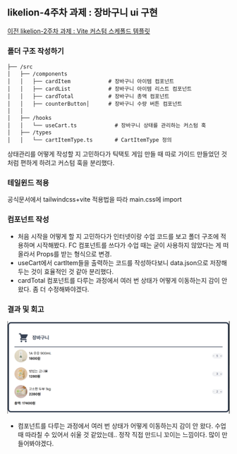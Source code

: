 ## likelion-4주차 과제 : 장바구니 ui 구현

[이전 likelion-2주차 과제 : Vite 커스텀 스케폴드 템플릿](https://github.com/akman12914/likelion-react-homework/blob/main/document/2week.md)

### 폴더 구조 작성하기

```
├── /src
│   ├── /components
│   │   ├── cardItem            # 장바구니 아이템 컴포넌트
│   │   ├── cardList            # 장바구니 아이템 리스트 컴포넌트
│   │   ├── cardTotal           # 장바구니 총액 컴포넌트
│   │   ├── counterButton│      # 장바구니 수량 버튼 컴포넌트
│   │
│   ├── /hooks
│   │   └── useCart.ts            # 장바구니 상태를 관리하는 커스텀 훅
│   ├── /types
│   │   └── cartItemType.ts       # CartItemType 정의
```

상태관리를 어떻게 작성할 지 고민하다가 틱택토 게임 만들 때 따로 가이드 만들었던 것처럼 편하게 하려고 커스텀 훅을 분리했다.

### 테일윈드 적용

공식문서에서 tailwindcss+vite 적용법을 따라 main.css에 import

### 컴포넌트 작성

- 처음 시작을 어떻게 할 지 고민하다가 인터넷이랑 수업 코드를 보고 폴더 구조에 적용하며 시작해봤다. FC 컴포넌트를 쓰다가 수업 때는 굳이 사용하지 않았다는 게 떠올라서 Props를 받는 형식으로 변경.
- useCart에서 cartItem들을 출력하는 코드를 작성하다보니 data.json으로 저장해두는 것이 효율적인 것 같아 분리했다.
- cardTotal 컴포넌트를 다루는 과정에서 여러 번 상태가 어떻게 이동하는지 감이 안 왔다. 좀 더 수정해봐야겠다.

### 결과 및 회고

![alt text](image.png)

- 컴포넌트를 다루는 과정에서 여러 번 상태가 어떻게 이동하는지 감이 안 왔다. 수업 때 따라칠 수 있어서 쉬울 것 같았는데.. 정작 직접 만드니 꼬이는 느낌이다. 많이 만들어봐야겠다.

